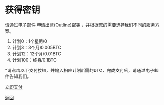 # 获得密钥

请通过电子邮件 <a href="mailto:wgredlong@protonmail.com?&subject=申请密钥">申请出蓝(Outline)密钥</a> ，并根据您的需要选择我们不同的服务方案。<br>

1. 计划0：1个星期/0
2. 计划3：3个月/0.005BTC
3. 计划12：12个月/0.01BTC
4. 计划100：终身/0.1BTC

*请点击以下支付按钮，并输入相应计划所需的BTC，完成支付后，请通过电子邮件告知我们。

<div> <a class="donate-with-crypto" href="https://commerce.coinbase.com/checkout/64563924-000d-4555-baf1-20586732a741"> <span>立即支付</span> </a> <script src="https://commerce.coinbase.com/v1/checkout.js?version=201807"> </script> </div>

<a href="https://wgredlong.github.io/">返回</a>
